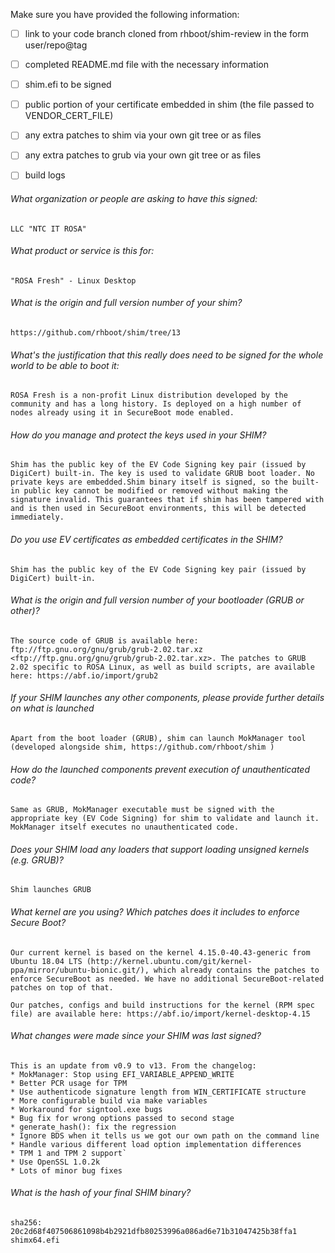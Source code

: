Make sure you have provided the following information:

 - [ ] link to your code branch cloned from rhboot/shim-review in the form user/repo@tag
 - [ ] completed README.md file with the necessary information
 - [ ] shim.efi to be signed
 - [ ] public portion of your certificate embedded in shim (the file passed to VENDOR_CERT_FILE)
 - [ ] any extra patches to shim via your own git tree or as files
 - [ ] any extra patches to grub via your own git tree or as files
 - [ ] build logs


###### What organization or people are asking to have this signed:
`LLC "NTC IT ROSA"`

###### What product or service is this for:
`"ROSA Fresh" - Linux Desktop`

###### What is the origin and full version number of your shim?
`https://github.com/rhboot/shim/tree/13`

###### What's the justification that this really does need to be signed for the whole world to be able to boot it:
`ROSA Fresh is a non-profit Linux distribution developed by the community and has a long history. Is deployed on a high number of nodes already using it in SecureBoot mode enabled.`

###### How do you manage and protect the keys used in your SHIM?
`Shim has the public key of the EV Code Signing key pair (issued by DigiCert) built-in. The key is used to validate GRUB boot loader. No private keys are embedded.Shim binary itself is signed, so the built-in public key cannot be modified or removed without making the signature invalid. This guarantees that if shim has been tampered with and is then used in SecureBoot environments, this will be detected immediately.`

###### Do you use EV certificates as embedded certificates in the SHIM?
`Shim has the public key of the EV Code Signing key pair (issued by DigiCert) built-in.`

###### What is the origin and full version number of your bootloader (GRUB or other)?
`The source code of GRUB is available here: ftp://ftp.gnu.org/gnu/grub/grub-2.02.tar.xz <ftp://ftp.gnu.org/gnu/grub/grub-2.02.tar.xz>. The patches to GRUB 2.02 specific to ROSA Linux, as well as build scripts, are available here: https://abf.io/import/grub2 `

###### If your SHIM launches any other components, please provide further details on what is launched
`Apart from the boot loader (GRUB), shim can launch MokManager tool (developed alongside shim, https://github.com/rhboot/shim )`

###### How do the launched components prevent execution of unauthenticated code?
`Same as GRUB, MokManager executable must be signed with the appropriate key (EV Code Signing) for shim to validate and launch it. MokManager itself executes no unauthenticated code.`

###### Does your SHIM load any loaders that support loading unsigned kernels (e.g. GRUB)?
`Shim launches GRUB`

###### What kernel are you using? Which patches does it includes to enforce Secure Boot?
`Our current kernel is based on the kernel 4.15.0-40.43-generic from Ubuntu 18.04 LTS (http://kernel.ubuntu.com/git/kernel-ppa/mirror/ubuntu-bionic.git/), which already contains the patches to enforce SecureBoot as needed. We have no additional SecureBoot-related patches on top of that.`

`Our patches, configs and build instructions for the kernel (RPM spec file) are available here: https://abf.io/import/kernel-desktop-4.15 `

###### What changes were made since your SHIM was last signed?
```
This is an update from v0.9 to v13. From the changelog:
* MokManager: Stop using EFI_VARIABLE_APPEND_WRITE
* Better PCR usage for TPM
* Use authenticode signature length from WIN_CERTIFICATE structure
* More configurable build via make variables
* Workaround for signtool.exe bugs
* Bug fix for wrong options passed to second stage
* generate_hash(): fix the regression
* Ignore BDS when it tells us we got our own path on the command line
* Handle various different load option implementation differences
* TPM 1 and TPM 2 support`
* Use OpenSSL 1.0.2k
* Lots of minor bug fixes
```

###### What is the hash of your final SHIM binary?
`sha256: 20c2d68f407506861098b4b2921dfb80253996a086ad6e71b31047425b38ffa1 shimx64.efi`
